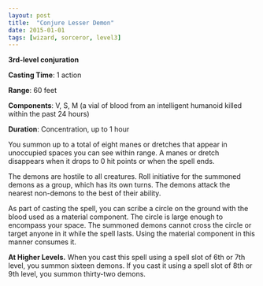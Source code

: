 ```yaml
---
layout: post
title:  "Conjure Lesser Demon"
date: 2015-01-01
tags: [wizard, sorceror, level3]
---
```


**3rd-level conjuration**

**Casting Time**: 1 action

**Range**: 60 feet

**Components**: V, S, M (a vial of blood from an intelligent humanoid killed within the past 24  hours)

**Duration**: Concentration, up to 1 hour

You summon up to a total of eight manes or dretches that appear in unoccupied spaces you can  see within range. A manes or dretch disappears when it drops to 0 hit points or when the spell ends.
  
The demons are hostile to all creatures. Roll initiative for the summoned demons as a group, which has its own turns. The demons attack the nearest non-demons to the best of their ability.

As part of casting the spell, you can scribe a circle on the ground with the blood used as a material component. The circle is large enough to encompass your space. The summoned demons  cannot cross the circle or target anyone in it while the spell lasts. Using the material component in this manner consumes it.

**At Higher Levels.** When you cast this spell using a spell slot of 6th or 7th level, you summon sixteen demons. If you cast it using a spell slot of 8th or 9th level, you summon thirty-two demons.